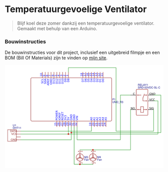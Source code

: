 # Temperatuurgevoelige Ventilator
> Blijf koel deze zomer dankzij een temperatuurgevoelige ventilator. Gemaakt met behulp van een Arduino.

### Bouwinstructies
De bouwinstructies voor dit project, inclusief een uitgebreid filmpje en een BOM (Bill Of Materials) zijn te vinden op [mijn site](https://www.stachredeker.nl/71-blijf-koel-deze-zomer-temperatuurgevoelige-ventilator).

![](Schematic_Automatische-ventilator_Sheet-1_20190429092828.png)
